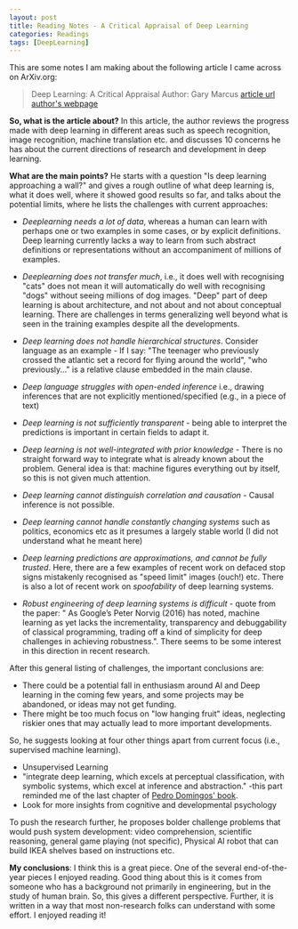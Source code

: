 ```yaml
---
layout: post
title: Reading Notes - A Critical Appraisal of Deep Learning
categories: Readings
tags: [DeepLearning]
---
```


This are some notes I am making about the following article I came across on ArXiv.org:

> Deep Learning: A Critical Appraisal 
> Author: Gary Marcus
> [article url](https://arxiv.org/pdf/1801.00631.pdf)
> [author's webpage](http://www.psych.nyu.edu/gary/)

**So, what is the article about?**
In this article, the author reviews the progress made with deep learning in different areas such as speech recognition, image recognition, machine translation etc. and discusses 10 concerns he has about the current directions of research and development in deep learning.

**What are the main points?**
He starts with a question "Is deep learning approaching a wall?" and gives a rough outline of what deep learning is, what it does well, where it showed good results so far, and talks about the potential limits, where he lists the challenges with current approaches:

- *Deeplearning needs a lot of data*, whereas a human can learn with perhaps one or two examples in some cases, or by explicit definitions. Deep learning currently lacks a way to learn from such abstract definitions or representations without an accompaniment of millions of examples.

- *Deeplearning does not transfer much*, i.e., it does well with recognising "cats" does not mean it will automatically do well with recognising "dogs" without seeing millions of dog images. "Deep" part of deep learning is about architecture, and not about and not about conceptual learning. There are challenges in terms generalizing well beyond what is seen in the training examples despite all the developments.

- *Deep learning does not handle hierarchical structures*. Consider language as an example - If I say: "The teenager who previously crossed the atlantic set a record for flying around the world", "who previously..." is a relative clause embedded in the main clause. 

- *Deep language struggles with open-ended inference* i.e., drawing inferences that are not explicitly mentioned/specified (e.g., in a piece of text)

- *Deep learning is not sufficiently transparent* - being able to interpret the predictions is important in certain fields to adapt it.

- *Deep learning is not well-integrated with prior knowledge* - There is no straight forward way to integrate what is already known about the problem. General idea is that: machine figures everything out by itself, so this is not given much attention.

- *Deep learning cannot distinguish correlation and causation* - Causal inference is not possible.

- *Deep learning cannot handle constantly changing systems* such as politics, economics etc as it presumes a largely stable world
(I did not understand what he meant here)

- *Deep learning predictions are approximations, and cannot be fully trusted*. Here, there are a few examples of recent work on defaced stop signs mistakenly recognised as "speed limit" images (ouch!) etc. There is also a lot of recent work on *spoofability* of deep learning systems.

- *Robust engineering of deep learning systems is difficult* - quote from the paper: " As Google’s Peter Norvig (2016) has noted, machine learning as yet lacks the incrementality, transparency and debuggability of classical programming, trading off a kind of simplicity for deep challenges in achieving robustness.". There seems to be some interest in this direction in recent research.

After this general listing of challenges, the important conclusions are:
- There could be a potential fall in enthusiasm around AI and Deep learning in the coming few years, and some projects may be abandoned, or ideas may not get funding.
- There might be too much focus on "low hanging fruit" ideas, neglecting riskier ones that may actually lead to more important developments.

So, he suggests looking at four other things apart from current focus (i.e., supervised machine learning).
- Unsupervised Learning
- "integrate deep learning, which excels at perceptual classification, with symbolic systems, which excel at inference and abstraction." -this part reminded me of the last chapter of [Pedro Domingos' book](https://www.amazon.com/Master-Algorithm-Ultimate-Learning-Machine/dp/0465065708). 
- Look for more insights from cognitive and developmental psychology 

To push the research further, he proposes bolder challenge problems that would push system development: video comprehension, scientific reasoning, general game playing (not specific), Physical AI robot that can build IKEA shelves based on instructions etc. 

**My conclusions**:
I think this is a great piece. One of the several end-of-the-year pieces I enjoyed reading. Good thing about this is it comes from someone who has a background not primarily in engineering, but in the study of human brain. So, this gives a different perspective. Further, it is written in a way that most non-research folks can understand with some effort. I enjoyed reading it!

